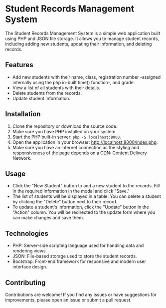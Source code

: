 # Student Records Management System

The Student Records Management System is a simple web application built using PHP and JSON file storage. It allows you to manage student records, including adding new students, updating their information, and deleting records.

## Features

- Add new students with their name, class, registration number -assigned internally using the php in-built time() function-, and grade.
- View a list of all students with their details.
- Delete students from the records.
- Update student information.

## Installation

1. Clone the repository or download the source code.
2. Make sure you have PHP installed on your system.
3. Start the PHP built-in server: `php -S localhost:8000`.
4. Open the application in your browser: [http://localhost:8000/index.php](http://localhost:8000/index.php).
5. Make sure you have an internet connection as the styling and responsiveness of the page depends on a CDN: Content Delivery Network.

## Usage

- Click the "New Student" button to add a new student to the records. Fill in the required information in the modal and click "Save."
- The list of students will be displayed in a table. You can delete a student by clicking the "Delete" button next to their record.
- To update a student's information, click the "Update" button in the "Action" column. You will be redirected to the update form where you can make changes and save them.

## Technologies

- PHP: Server-side scripting language used for handling data and rendering views.
- JSON: File-based storage used to store the student records.
- Bootstrap: Front-end framework for responsive and modern user interface design.

## Contributing

Contributions are welcome! If you find any issues or have suggestions for improvements, please open an issue or submit a pull request.

